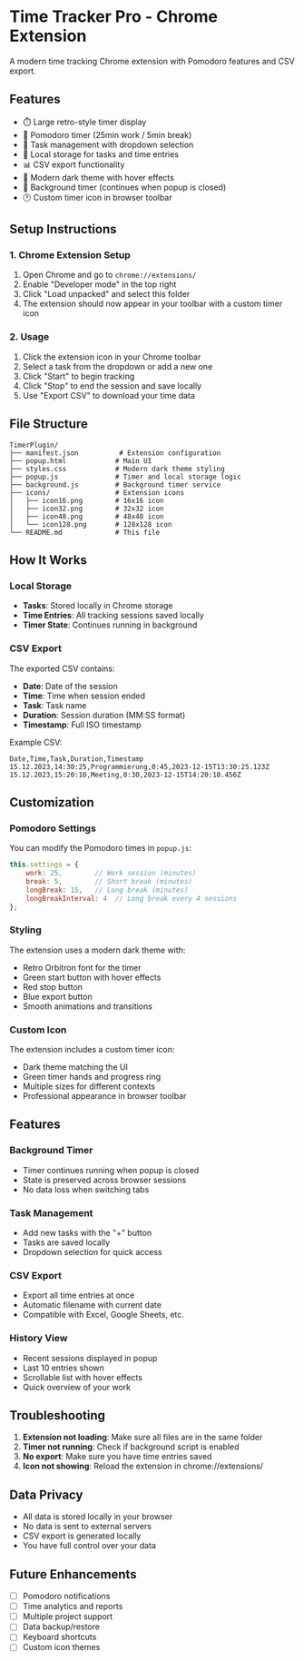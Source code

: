 # Time Tracker Pro - Chrome Extension

A modern time tracking Chrome extension with Pomodoro features and CSV export.

## Features

- ⏱️ Large retro-style timer display
- 🍅 Pomodoro timer (25min work / 5min break)
- 📝 Task management with dropdown selection
- 💾 Local storage for tasks and time entries
- 📊 CSV export functionality
- 🎨 Modern dark theme with hover effects
- 🔄 Background timer (continues when popup is closed)
- 🕐 Custom timer icon in browser toolbar

## Setup Instructions

### 1. Chrome Extension Setup

1. Open Chrome and go to `chrome://extensions/`
2. Enable "Developer mode" in the top right
3. Click "Load unpacked" and select this folder
4. The extension should now appear in your toolbar with a custom timer icon

### 2. Usage

1. Click the extension icon in your Chrome toolbar
2. Select a task from the dropdown or add a new one
3. Click "Start" to begin tracking
4. Click "Stop" to end the session and save locally
5. Use "Export CSV" to download your time data

## File Structure

```
TimerPlugin/
├── manifest.json          # Extension configuration
├── popup.html            # Main UI
├── styles.css            # Modern dark theme styling
├── popup.js              # Timer and local storage logic
├── background.js         # Background timer service
├── icons/                # Extension icons
│   ├── icon16.png        # 16x16 icon
│   ├── icon32.png        # 32x32 icon
│   ├── icon48.png        # 48x48 icon
│   └── icon128.png       # 128x128 icon
└── README.md             # This file
```

## How It Works

### Local Storage
- **Tasks**: Stored locally in Chrome storage
- **Time Entries**: All tracking sessions saved locally
- **Timer State**: Continues running in background

### CSV Export
The exported CSV contains:
- **Date**: Date of the session
- **Time**: Time when session ended
- **Task**: Task name
- **Duration**: Session duration (MM:SS format)
- **Timestamp**: Full ISO timestamp

Example CSV:
```csv
Date,Time,Task,Duration,Timestamp
15.12.2023,14:30:25,Programmierung,0:45,2023-12-15T13:30:25.123Z
15.12.2023,15:20:10,Meeting,0:30,2023-12-15T14:20:10.456Z
```

## Customization

### Pomodoro Settings
You can modify the Pomodoro times in `popup.js`:
```javascript
this.settings = {
    work: 25,        // Work session (minutes)
    break: 5,        // Short break (minutes)
    longBreak: 15,   // Long break (minutes)
    longBreakInterval: 4  // Long break every 4 sessions
};
```

### Styling
The extension uses a modern dark theme with:
- Retro Orbitron font for the timer
- Green start button with hover effects
- Red stop button
- Blue export button
- Smooth animations and transitions

### Custom Icon
The extension includes a custom timer icon:
- Dark theme matching the UI
- Green timer hands and progress ring
- Multiple sizes for different contexts
- Professional appearance in browser toolbar

## Features

### Background Timer
- Timer continues running when popup is closed
- State is preserved across browser sessions
- No data loss when switching tabs

### Task Management
- Add new tasks with the "+" button
- Tasks are saved locally
- Dropdown selection for quick access

### CSV Export
- Export all time entries at once
- Automatic filename with current date
- Compatible with Excel, Google Sheets, etc.

### History View
- Recent sessions displayed in popup
- Last 10 entries shown
- Scrollable list with hover effects
- Quick overview of your work

## Troubleshooting

1. **Extension not loading**: Make sure all files are in the same folder
2. **Timer not running**: Check if background script is enabled
3. **No export**: Make sure you have time entries saved
4. **Icon not showing**: Reload the extension in chrome://extensions/

## Data Privacy

- All data is stored locally in your browser
- No data is sent to external servers
- CSV export is generated locally
- You have full control over your data

## Future Enhancements

- [ ] Pomodoro notifications
- [ ] Time analytics and reports
- [ ] Multiple project support
- [ ] Data backup/restore
- [ ] Keyboard shortcuts
- [ ] Custom icon themes 